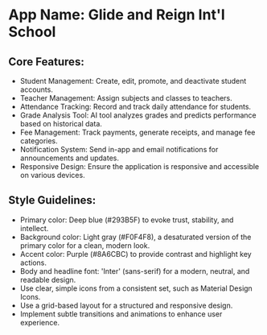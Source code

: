 # **App Name**: Glide and Reign Int'l School

## Core Features:

- Student Management: Create, edit, promote, and deactivate student accounts.
- Teacher Management: Assign subjects and classes to teachers.
- Attendance Tracking: Record and track daily attendance for students.
- Grade Analysis Tool: AI tool analyzes grades and predicts performance based on historical data.
- Fee Management: Track payments, generate receipts, and manage fee categories.
- Notification System: Send in-app and email notifications for announcements and updates.
- Responsive Design: Ensure the application is responsive and accessible on various devices.

## Style Guidelines:

- Primary color: Deep blue (#293B5F) to evoke trust, stability, and intellect.
- Background color: Light gray (#F0F4F8), a desaturated version of the primary color for a clean, modern look.
- Accent color: Purple (#8A6CBC) to provide contrast and highlight key actions.
- Body and headline font: 'Inter' (sans-serif) for a modern, neutral, and readable design.
- Use clear, simple icons from a consistent set, such as Material Design Icons.
- Use a grid-based layout for a structured and responsive design.
- Implement subtle transitions and animations to enhance user experience.